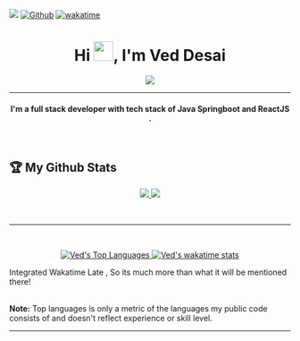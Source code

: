 ![](https://visitor-badge.laobi.icu/badge?page_id=veddesai.veddesai&style=for-the-badge)
[![Github](https://img.shields.io/github/followers/veddesai?label=Follow&style=for-the-badge&logo=github)](https://github.com/veddesai)
[![wakatime](https://wakatime.com/badge/user/7ecf49c3-acf9-461f-8eaf-49c7cbb7e6da.svg)](https://wakatime.com/@7ecf49c3-acf9-461f-8eaf-49c7cbb7e6da)

<h1 align="center">Hi <img src="https://media.giphy.com/media/hvRJCLFzcasrR4ia7z/giphy.gif" width="35">, I'm Ved Desai</h1>
<p align="center">
  <a href="https://github.com/veddesai"><img src="https://readme-typing-svg.herokuapp.com?color=%2336BCF7&center=true&vCenter=true&lines=Springboot+Rest+API+Developer.;DSA+Enthusiast.;Learning+new+things+everyday."></a>
</p>
<hr/>
<h4 align="center">I'm a full stack developer with tech stack of Java Springboot and ReactJS .</h4>
<br>



## :trophy: My Github Stats

<div>
  <p align="center">
 <a href="https://github-readme-stats.vercel.app/api?username=veddesai&theme=tokyonight">
  <img src="https://github-readme-stats.vercel.app/api?username=veddesai&count_private=true&show_icons=true&theme=tokyonight&count-private=true&v=2" />
</a>
<a href="https://github-readme-streak-stats.herokuapp.com/?user=veddesai&theme=algolia">
  <img src="https://github-readme-streak-stats.herokuapp.com/?user=veddesai&theme=algolia&count-private=true&v=2" />
</a>
  </p>
</div>
<br/>
<div>

  <hr/>
  <br/>
  <div>
     <p align="center">
       <a href="https://github-readme-stats.vercel.app/api/top-langs/?username=veddesai&langs_count=8&layout=compact&theme=react&hide_border=true&bg_color=0D1117">
          <img alt="Ved's Top Languages" src="https://github-readme-stats.vercel.app/api/top-langs/?username=veddesai&langs_count=8&layout=compact&theme=react&hide_border=true&bg_color=0D1117" />
      </a>
      <a href="https://github-readme-stats.vercel.app/api/wakatime?username=veddesai&layout=compact&theme=react&hide_border=true&bg_color=0D1117&v=2">
          <img alt="Ved's wakatime stats" src="https://github-readme-stats.vercel.app/api/wakatime?username=veddesai&layout=compact&theme=react&hide_border=true&bg_color=0D1117" />
      </a>
       <p>Integrated Wakatime Late , So its much more than what it will be mentioned there!</p>
    </p>
    <br/>
  </div>
 </div>
    <b>Note:</b> Top languages is only a metric of the languages my public code consists of and doesn't reflect experience or skill level.
 <hr/>
 <br/>
